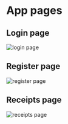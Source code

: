 # App pages

## Login page
![login page](../../../docs/images/login_page.png)

## Register page
![register page](../../../docs/images/register_page.png)

## Receipts page
![receipts page](../../../docs/images/receipts_page.png)

